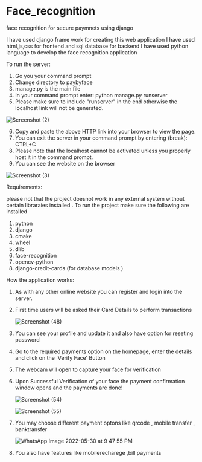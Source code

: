 # Face_recognition
face recognition for secure paymnets using django

I have used django frame work for creating this web application
I have used html,js,css for frontend and sql database for backend
I have used python language to develop the face recognition application

To run the server:

1. Go you your command prompt
2. Change directory to paybyface
3. manage.py is the main file
4. In your command prompt enter: python manage.py runserver
5. Please make sure to include "runserver" in the end otherwise the localhost link will not be generated.

  ![Screenshot (2)](https://user-images.githubusercontent.com/94437043/171025219-fdd57707-2145-43ee-92f6-d03b128bdba0.png)


6. Copy and paste the above HTTP link into your browser to view the page.
7. You can exit the server in your command prompt by entering (break): CTRL+C
8. Please note that the localhost cannot be activated unless you properly host it in the command prompt.
9. You can see the website on the browser

![Screenshot (3)](https://user-images.githubusercontent.com/94437043/171025665-f2947fde-2524-45c6-b9f6-10d98d129b24.png)


Requirements:


please not that the project doesnot work in any external system without certain libraraies installed . To run the project make sure the following are installed

1. python
2. django
3. cmake
4. wheel
5. dlib
6. face-recognition
7. opencv-python
8. django-credit-cards (for database models )

How the application works:

1. As with any other online website you can register and login into the server.
2. First time users will be asked their Card Details to perform transactions   

    ![Screenshot (48)](https://user-images.githubusercontent.com/94437043/171028634-a4ed63b8-0eb2-4059-bec6-b09e80a033e5.png)

3. You can see your profile and update it and also have option for reseting password
4. Go to the required payments option on the homepage, enter the details and click on the 'Verify Face' Button
5. The webcam will open to capture your face for verification
    

6. Upon Successful Verification of your face the payment confirmation window opens and the payments are done!
  
     ![Screenshot (54)](https://user-images.githubusercontent.com/94437043/171029221-01602a46-fd92-462f-91e5-88e1d9e72333.png)

     ![Screenshot (55)](https://user-images.githubusercontent.com/94437043/171029258-11947581-6ce9-43ea-8d9d-608e8aa7c365.png)



7. You may choose different payment optons like qrcode , mobile transfer , banktransfer
      
     ![WhatsApp Image 2022-05-30 at 9 47 55 PM](https://user-images.githubusercontent.com/94437043/171030720-c31604d2-651a-4593-8591-29541383faec.jpeg)

     
8. You also have features like mobilerecharege ,bill payments
